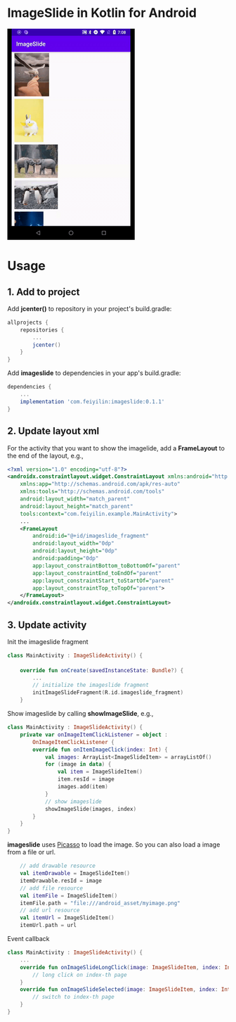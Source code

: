 # ImageSlide in Kotlin for Android

![img](docs/demo.gif)

# Usage
## 1. Add to project
Add **jcenter()** to repository in your project's build.gradle:
```gradle
allprojects {
    repositories {
        ...
        jcenter()
    }
}
```

Add **imageslide** to dependencies in your app's build.gradle: 
```gradle
dependencies {
    ...
    implementation 'com.feiyilin:imageslide:0.1.1'
}
```
## 2. Update layout xml
For the activity that you want to show the imagelide, add a **FrameLayout** to the end of the layout, e.g.,
```xml
<?xml version="1.0" encoding="utf-8"?>
<androidx.constraintlayout.widget.ConstraintLayout xmlns:android="http://schemas.android.com/apk/res/android"
    xmlns:app="http://schemas.android.com/apk/res-auto"
    xmlns:tools="http://schemas.android.com/tools"
    android:layout_width="match_parent"
    android:layout_height="match_parent"
    tools:context="com.feiyilin.example.MainActivity">
    ...
    <FrameLayout
        android:id="@+id/imageslide_fragment"
        android:layout_width="0dp"
        android:layout_height="0dp"
        android:padding="0dp"
        app:layout_constraintBottom_toBottomOf="parent"
        app:layout_constraintEnd_toEndOf="parent"
        app:layout_constraintStart_toStartOf="parent"
        app:layout_constraintTop_toTopOf="parent">
    </FrameLayout>
</androidx.constraintlayout.widget.ConstraintLayout>
```

## 3. Update activity
Init the imageslide fragment
```kotlin
class MainActivity : ImageSlideActivity() {

    override fun onCreate(savedInstanceState: Bundle?) {
        ...    
        // initialize the imageslide fragment
        initImageSlideFragment(R.id.imageslide_fragment)
    }
```
Show imageslide by calling **showImageSlide**, e.g.,
```kotlin
class MainActivity : ImageSlideActivity() {
    private var onImageItemClickListener = object :
        OnImageItemClickListener {
        override fun onItemImageClick(index: Int) {
            val images: ArrayList<ImageSlideItem> = arrayListOf()
            for (image in data) {
                val item = ImageSlideItem()
                item.resId = image
                images.add(item)
            }
            // show imageslide
            showImageSlide(images, index)
        }
    }
}
```
**imageslide** uses [Picasso](https://square.github.io/picasso/) to load the image. So you can also load a image from a file or url.
```kotlin
    // add drawable resource
    val itemDrawable = ImageSlideItem()
    itemDrawable.resId = image
    // add file resource
    val itemFile = ImageSlideItem()
    itemFile.path = "file:///android_asset/myimage.png"
    // add url resource
    val itemUrl = ImageSlideItem()
    itemUrl.path = url
```

Event callback
```kotlin
class MainActivity : ImageSlideActivity() {
    ...
    override fun onImageSlideLongClick(image: ImageSlideItem, index: Int) {
        // long click on index-th page
    }
    override fun onImageSlideSelected(image: ImageSlideItem, index: Int) {
        // switch to index-th page
    }
}
```
